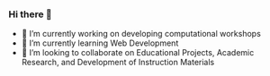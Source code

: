 ### Hi there 👋

<!--
**Ogaitnos/Ogaitnos** is a ✨ _special_ ✨ repository because its `README.md` (this file) appears on your GitHub profile.

Here are some ideas to get you started:

- 🔭 I’m currently working on developing computational workshops
- 🌱 I’m currently learning Git
- 👯 I’m looking to collaborate on Educational Projects, Academic Research, and Development of Instruction Materials
- 🤔 I’m looking for help with ... 
- 💬 Ask me about Math 
- 📫 How to reach me:
- 😄 Pronouns: ...
- ⚡ Fun fact: ...
-->
- 🔭 I’m currently working on developing computational workshops
- 🌱 I’m currently learning Web Development
- 👯 I’m looking to collaborate on Educational Projects, Academic Research, and Development of Instruction Materials
